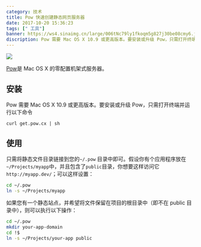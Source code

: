 ```yaml
---
category: 技术
title: Pow 快速创建静态网页服务器
date: 2017-10-20 15:36:23
tags: [" 工具"]
banner: https://ws4.sinaimg.cn/large/006tNc79ly1fkoqm5g827j30be08cmy6.jpg
discription: Pow 需要 Mac OS X 10.9 或更高版本。要安装或升级 Pow，只需打开终端并运行以下命令
---
```


![](https://ws4.sinaimg.cn/large/006tNc79ly1fkoqm5g827j30be08cmy6.jpg)

[Pow](http://pow.cx/)是 Mac OS X 的零配置机架式服务器。

## 安装

Pow 需要 Mac OS X 10.9 或更高版本。要安装或升级 Pow，只需打开终端并运行以下命令

```shell
curl get.pow.cx | sh
```

## 使用

只需将静态文件目录链接到您的`~/.pow` 目录中即可。假设你有个应用程序放在 `~/Projects/myapp`中，并且包含了`public`目录，你想要这样访问它 `http://myapp.dev/`；可以这样设置：

```sh
cd ~/.pow
ln -s ~/Projects/myapp
```

如果您有一个静态站点，并希望将文件保留在项目的根目录中（即不在 public 目录中），则可以执行以下操作：

```sh
cd ~/.pow
mkdir your-app-domain
cd !$
ln -s ~/Projects/your-app public
```
